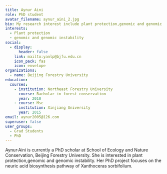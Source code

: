```yaml
---
title: Aynur Aini
role: PhD student
avatar_filename: aynur_aini_2.jpg
bio: My research interest include plant protection,genomic and genomic instability.
interests:
  - Plant protection
  - genomic and genomic instability
social:
  - display:
      header: false
    link: mailto:yanlp@bjfu.edu.cn
    icon_pack: fas
    icon: envelope
organizations:
  - name: Beijing Forestry University
education:
  courses:
    - institution: Northeast Forestry University
      course: Bacholar in forest conservation
      year: 2010
    - course: Msc
      institution: Xinjiang University
      year: 2015
email: aynur2005@126.com
superuser: false
user_groups:
  - Grad Students
  - PhD
---
```

Aynur·Aini is currently a PhD scholar at School of Ecology and Nature Conservation, Beijing Forestry University. She is interested in plant protection,genomic and genomic instability. Her PhD project focuses on the  neuric acid biosynthesis pathway of Xanthoceras sorbifolium.
